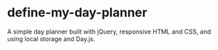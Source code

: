 # define-my-day-planner
A simple day planner built with jQuery, responsive HTML and CSS, and using local storage and Day.js.
